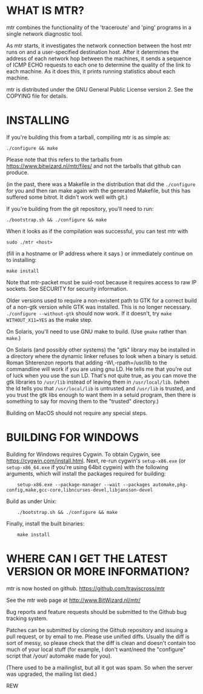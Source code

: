 WHAT IS MTR?
===

mtr combines the functionality of the 'traceroute' and 'ping' programs
in a single network diagnostic tool.

As mtr starts, it investigates the network connection between the host
mtr runs on and a user-specified destination host.  After it
determines the address of each network hop between the machines,
it sends a sequence of ICMP ECHO requests to each one to determine the
quality of the link to each machine.  As it does this, it prints
running statistics about each machine.

mtr is distributed under the GNU General Public License version 2.
See the COPYING file for details.

INSTALLING
===

If you're building this from a tarball, compiling mtr is as
simple as:

	./configure && make

Please note that this refers to the tarballs from
https://www.bitwizard.nl/mtr/files/
and not the tarballs that github can produce.

(in the past, there was a Makefile in the distribution that did
the `./configure` for you and then ran make again with the generated
Makefile, but this has suffered some bitrot. It didn't work well
with git.)

If you're building from the git repository, you'll need to run:

	./bootstrap.sh && ./configure && make

When it looks as if the compilation was successful, you can
test mtr with

	sudo ./mtr <host>

(fill in a hostname or IP address where it says <host>) or
immediately continue on to installing:

	make install

Note that mtr-packet must be suid-root because it requires access to
raw IP sockets.  See SECURITY for security information.

Older versions used to require a non-existent path to GTK for a
correct build of a non-gtk version while GTK was installed. This is
no longer necessary. `./configure --without-gtk` should now work.
If it doesn't, try `make WITHOUT_X11=YES` as the make step.

On Solaris, you'll need to use GNU make to build.
(Use `gmake` rather than `make`.)

On Solaris (and possibly other systems) the "gtk" library may be
installed in a directory where the dynamic linker refuses to look when
a binary is setuid. Roman Shterenzon reports that adding
-Wl,-rpath=/usr/lib
to the commandline will work if you are using gnu LD. He tells me that
you're out of luck when you use the sun LD. That's not quite true, as
you can move the gtk libraries to `/usr/lib` instead of leaving them in
`/usr/local/lib`.  (when the ld tells you that `/usr/local/lib` is untrusted
and `/usr/lib` is trusted, and you trust the gtk libs enough to want them
in a setuid program, then there is something to say for moving them
to the "trusted" directory.)

Building on MacOS should not require any special steps.

BUILDING FOR WINDOWS
===

Building for Windows requires Cygwin.  To obtain Cygwin, see
https://cygwin.com/install.html.
Next, re-run cygwin's `setup-x86.exe` (or `setup-x86_64.exe` if you're using 64bit cygwin) with the following arguments,
which will install the packages required for building:

        setup-x86.exe --package-manager --wait --packages automake,pkg-config,make,gcc-core,libncurses-devel,libjansson-devel

Build as under Unix:

        ./bootstrap.sh && ./configure && make

Finally, install the built binaries:

        make install


WHERE CAN I GET THE LATEST VERSION OR MORE INFORMATION?
===

mtr is now hosted on github.
https://github.com/traviscross/mtr

See the mtr web page at http://www.BitWizard.nl/mtr/

Bug reports and feature requests should be submitted to the Github bug tracking system.

Patches can be submitted by cloning the Github repository and issuing
a pull request, or by email to me. Please use unified diffs. Usually
the diff is sort of messy, so please check that the diff is clean and
doesn't contain too much of your local stuff (for example, I don't
want/need the "configure" script that /your/ automake made for you).

(There used to be a mailinglist, but all it got was spam. So
when the server was upgraded, the mailing list died.)


REW